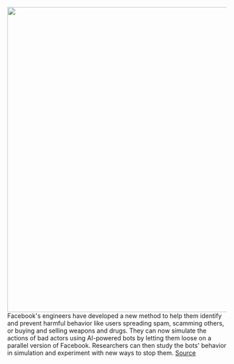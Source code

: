<img src='https://cdn.vox-cdn.com/thumbor/O3s-f-WGumLyoraJpFHmO_Hdrws=/0x0:2040x1360/1200x800/filters:focal(857x517:1183x843)/cdn.vox-cdn.com/uploads/chorus_image/image/67095759/acastro_180720_1777_facebook_0001.0.jpg' width='700px' /><br/>
Facebook's engineers have developed a new method to help them identify and prevent harmful behavior like users spreading spam, scamming others, or buying and selling weapons and drugs. They can now simulate the actions of bad actors using AI-powered bots by letting them loose on a parallel version of Facebook. Researchers can then study the bots' behavior in simulation and experiment with new ways to stop them.
<a href='https://www.theverge.com/2020/7/23/21333854/facebook-ai-simulation-bad-behavior-ww-web-base-simulator'> Source <a/>